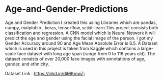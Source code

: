 # Age-and-Gender-Predictions
Age and Gender Prediction I created this using Libraries which are pandas, numpy, matplotlib
, keras, tensorflow, scikit-learn.This project consists both classification and regression. A CNN model which is Neural Network it will predict the age and gender using the facial image of the person. I got my Gender Accuracy around 90 and Age Mean Absolute Error is 6.5. A Dataset which is used in this project is taken from Kaggle which contains a large-scale face dataset with long age span (range from 0 to 116 years old). The dataset consists of over 20,000 face images with annotations of age, gender, and ethnicity.

Dataset Link : https://lnkd.in/diMKmwZj
